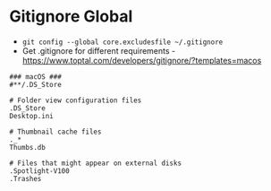 # Gitignore Global

* `git config --global core.excludesfile ~/.gitignore`
* Get .gitignore for different requirements - https://www.toptal.com/developers/gitignore/?templates=macos

```git
### macOS ###
#**/.DS_Store

# Folder view configuration files
.DS_Store
Desktop.ini

# Thumbnail cache files
._*
Thumbs.db

# Files that might appear on external disks
.Spotlight-V100
.Trashes
```